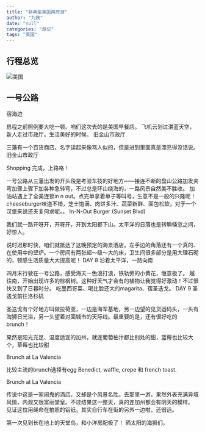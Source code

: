 ```yaml
---
title: "非典型美国两岸游"
author: "九姨"
date: "null"
categories: "游记"
tags: "美国"
---
```


## 行程总览

![美国](images/usa2014.jpg)

## 一号公路

宿海边

启程之前照例要大吃一顿。咱们这次去的是美国早餐店。 飞机云划过湛蓝天空，新人走过市政厅。生活美好的时候。 旧金山市政厅

三藩有一个百货商店，名字读起来像骂人似的，但是进到里面真是漂亮得没话说。 旧金山市政厅

Shopping 完成，上路咯！

一号公路从三藩出发的开头段是考验车技的好地方——接连不断的盘山公路加发夹弯加骤上骤下加各种急转弯，不过总是环山绕海的，一路风景自然美不胜收。 加油站遇上了全美连锁in n out。点完单拿着单子等叫号，生意不是一般的兴隆呢！cheeseburger味道不错，芝士饱满、肉饼多汁、蔬菜新鲜、面包松软，对于一个汉堡来说还夫复何求呢。。 In-N-Out Burger (Sunset Blvd)

我们就一路开呀开，开呀开，开到太阳都下山。太平洋的日落也是转瞬倏忽之间，好惊人。

说时迟那时快，咱们就抵达了这晚预定的海景酒店。左手边的角落还有一个真的、在使用中的壁炉。一个房间有两张超～级～大的床，卫生间很多部分是用大理石砌的，顿感生活质量大大提高呢！ DAY 8 沿着太平洋，一路向南

四月末行驶在一号公路，感受海天一色浪打浪，铁轨旁的小黄花，惬意极了。 越往南，开始出现许多的棕榈树。这种好天气才会有的植物让我觉得好激动！不过很快又到了日暮时分。 吃墨西哥菜、喝比脸还大的magarita、宿圣迭戈。 DAY 9 圣迭戈前往洛杉矶

圣迭戈有个好地方叫做拉荷亚，一边是海军基地，另一边望的见货运码头，一头有海狮日光浴，另一头望着对面城市的天际线。最重要的是，还有很好吃的brunch！

果然是阳光充足、温度适宜的加州，就连葡萄柚汁都比别处的甜，蓝莓也比较大个，草莓也比较甜

Brunch at La Valencia

比较主流的brunch选择有egg Benedict, waffle, crepe 和 french toast.

Brunch at La Valencia

传说中这是一家闹鬼的酒店，又却是个风景名胜。去那里一游，果然外表充满异域风情，内观又很富丽堂皇。不过结果这一整天，真的连加州都会有阴天的模样。 见证这位用绳命在拍照的铝纸。其实自行车在街的另外一边啦，还很远。

第一次见到长在地上的天堂鸟，和小洋房配极了！ 晒太阳的海狮们。

